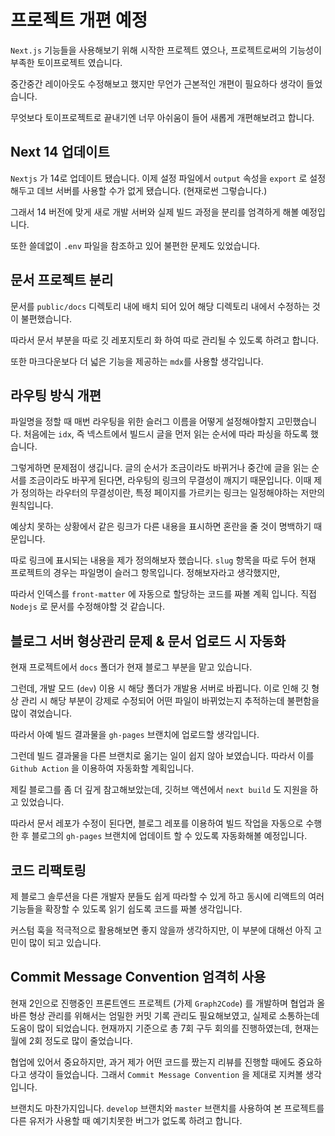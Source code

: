 # 프로젝트 개편 예정

`Next.js` 기능들을 사용해보기 위해 시작한 프로젝트 였으나, 프로젝트로써의 기능성이 부족한 토이프로젝트 였습니다.

중간중간 레이아웃도 수정해보고 했지만 무언가 근본적인 개편이 필요하다 생각이 들었습니다.

무엇보다 토이프로젝트로 끝내기엔 너무 아쉬움이 들어 새롭게 개편해보려고 합니다.

## Next 14 업데이트

`Nextjs` 가 14로 업데이트 됐습니다. 이제 설정 파일에서 `output` 속성을 `export` 로 설정해두고 데브 서버를 사용할 수가 없게 됐습니다. (현재로썬 그렇습니다.)

그래서  14 버전에 맞게 새로 개발 서버와 실제 빌드 과정을 분리를 엄격하게 해볼 예정입니다.

또한 쓸데없이 `.env` 파일을 참조하고 있어 불편한 문제도 있었습니다.

## 문서 프로젝트 분리

문서를 `public/docs` 디렉토리 내에 배치 되어 있어 해당 디렉토리 내에서 수정하는 것이 불편했습니다.

따라서 문서 부분을 따로 깃 레포지토리 화 하여 따로 관리될 수 있도록 하려고 합니다.

또한 마크다운보다 더 넓은 기능을 제공하는 `mdx`를 사용할 생각입니다.

## 라우팅 방식 개편

파일명을 정할 때 매번 라우팅을 위한 슬러그 이름을 어떻게 설정해야할지 고민했습니다. 처음에는 `idx`, 즉 넥스트에서 빌드시 글을 먼저 읽는 순서에 따라 파싱을 하도록 했습니다.

그렇게하면 문제점이 생깁니다. 글의 순서가 조금이라도 바뀌거나 중간에 글을 읽는 순서를 조금이라도 바꾸게 된다면, 라우팅의 링크의 무결성이 깨지기 때문입니다. 
이때 제가 정의하는 라우터의 무결성이란, 특정 페이지를 가르키는 링크는 일정해야하는 저만의 원칙입니다.

예상치 못하는 상황에서 같은 링크가 다른 내용을 표시하면 혼란을 줄 것이 명백하기 때문입니다.

따로 링크에 표시되는 내용을 제가 정의해보자 했습니다. `slug` 항목을 따로 두어 현재 프로젝트의 경우는 파일명이 슬러그 항목입니다. 정해보자라고 생각했지만,

따라서 인덱스를 `front-matter` 에 자동으로 할당하는 코드를 짜볼 계획 입니다. 직접 `Nodejs` 로 문서를 수정해야할 것 같습니다.

## 블로그 서버 형상관리 문제 & 문서 업로드 시 자동화

현재 프로젝트에서 `docs` 폴더가 현재 블로그 부분을 맡고 있습니다.

그런데, 개발 모드 (`dev`) 이용 시 해당 폴더가 개발용 서버로 바뀝니다. 이로 인해 깃 형상 관리 시 해당 부분이 강제로 수정되어 어떤 파일이 바뀌었는지 추적하는데 불편함을 많이 겪었습니다.

따라서 아예 빌드 결과물을 `gh-pages` 브랜치에 업로드할 생각입니다.

그런데 빌드 결과물을 다른 브랜치로 옮기는 일이 쉽지 않아 보였습니다. 따라서 이를 `Github Action` 을 이용하여 자동화할 계획입니다.

제킬 블로그를 좀 더 깊게 참고해보았는데, 깃허브 액션에서 `next build` 도 지원을 하고 있었습니다.

따라서 문서 레포가 수정이 된다면, 블로그 레포를 이용하여 빌드 작업을 자동으로 수행한 후 블로그의 `gh-pages` 브랜치에 업데이트 할 수 있도록 자동화해볼 예정입니다.

## 코드 리팩토링

제 블로그 솔루션을 다른 개발자 분들도 쉽게 따라할 수 있게 하고 동시에 리액트의 여러 기능들을 확장할 수 있도록 읽기 쉽도록 코드를 짜볼 생각입니다.

커스텀 훅을 적극적으로 활용해보면 좋지 않을까 생각하지만, 이 부분에 대해선 아직 고민이 많이 되고 있습니다.

## Commit Message Convention 엄격히 사용

현재 2인으로 진행중인 프론트엔드 프로젝트 (가제 `Graph2Code`) 를 개발하며 협업과 올바른 형상 관리를 위해서는
엄밀한 커밋 기록 관리도 필요해보였고, 실제로 소통하는데 도움이 많이 되었습니다. 현재까지 기준으로 총 7회 구두 회의를 진행하였는데, 현재는 월에 2회 정도로 많이 줄었습니다.

협업에 있어서 중요하지만, 과거 제가 어떤 코드를 짰는지 리뷰를 진행할 때에도 중요하다고 생각이 들었습니다. 그래서 `Commit Message Convention` 을 제대로 지켜볼 생각입니다.

브랜치도 마찬가지입니다. `develop` 브랜치와 `master` 브랜치를 사용하여 본 프로젝트를 다른 유저가 사용할 때 예기치못한 버그가 없도록 하려고 합니다.